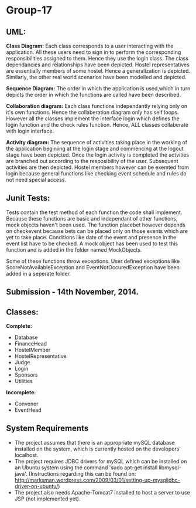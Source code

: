 Group-17
========

UML:
----

**Class Diagram:** Each class corresponds to a user interacting with the application. All these users need to sign in to perform the corresponding responsibilities assigned to them. Hence they use the login class. The class dependancies and relationships have been depicted. Hostel representatives are essentially members of some hostel. Hence a generalization is depicted. Similarly, the other real world scenarios have been modelled and depicted.

**Sequence Diagram:** The order in which the application is used,which in turn depicts the order in which the functions are called have been described.

**Collaboration diagram:** Each class functions independantly relying only on it's own functions. Hence the collaberation diagram only has self loops. However all the classes implement the interface login which defines the login function and the check rules function. Hence, ALL classes collaberate with login interface.

**Activity diagram:** The sequence of activities taking place in the working of the application beginiing at the login stage and commencing at the logout stage have been depicted. Once the login activity is completed the actvities are branched out according to the resposibility of the user. Subsequent activities are then depicted. Hostel members however can be exemted from login because general functions like checking event schedule and rules do not need special access.


Junit Tests:
------------

Tests contain the test method of each function the code shall implement. Because these functions are basic and independant of other functions, mock objects haven't been used. The function placebet however depends on checkevent because bets can be placed only on those events which are yet to take place. Conditions like date of the event and presence in the event list have to be checked. A mock object has been used to test this function and is added in the folder named MockObjects.

Some of these functions throw exceptions. User defined exceptions like ScoreNotAvailableException and EventNotOccuredException have been added in a seperate folder.


Submission - 14th November, 2014.
---------------------------------

Classes:
--------

**Complete:** 
* Database
* FinanceHead
* HostelMember
* HostelRepresentative  
* Judge
* Login 
* Sponsors
* Utilities

**Incomplete:**
* Convener 
* EventHead


System Requirements
-------------------

* The project assumes that there is an appropriate mySQL database installed on the system, which is currently hosted on the developers' localhost.
* The project requires JDBC drivers for mySQL which can be installed on an Ubuntu system using the command 'sudo apt-get install libmysql-java'. (Instructions regarding this can be found on: http://marksman.wordpress.com/2009/03/01/setting-up-mysqljdbc-driver-on-ubuntu/)
* The project also needs Apache-Tomcat7 installed to host a server to use JSP (not implemented yet).